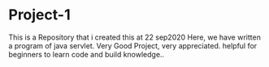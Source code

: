 # Project-1
This is a Repository that i created  this at 22 sep2020
Here, we have written a program of java servlet.
Very Good Project, very appreciated.
helpful for beginners to learn code and build knowledge..
